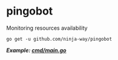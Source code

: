 # pingobot

Monitoring resources availability


```
go get -u github.com/ninja-way/pingobot
```

***Example: [cmd/main.go](./cmd/main.go)***